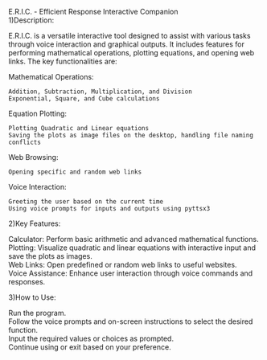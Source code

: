 E.R.I.C. - Efficient Response Interactive Companion\
1)Description:

  E.R.I.C. is a versatile interactive tool designed to assist with various tasks through voice interaction and graphical  outputs. It includes features for performing mathematical operations, plotting equations, and opening web links. The key functionalities are:

  Mathematical Operations:

    Addition, Subtraction, Multiplication, and Division
    Exponential, Square, and Cube calculations
    
  Equation Plotting:

    Plotting Quadratic and Linear equations
    Saving the plots as image files on the desktop, handling file naming conflicts

  Web Browsing:

    Opening specific and random web links
    
  Voice Interaction:

    Greeting the user based on the current time
    Using voice prompts for inputs and outputs using pyttsx3
    
2)Key Features:

  Calculator:
    Perform basic arithmetic and advanced mathematical functions.\
  Plotting:
    Visualize quadratic and linear equations with interactive input and save the plots as images.\
  Web Links:
    Open predefined or random web links to useful websites.\
  Voice Assistance:
    Enhance user interaction through voice commands and responses.

3)How to Use:

  Run the program.\
  Follow the voice prompts and on-screen instructions to select the desired function.\
  Input the required values or choices as prompted.\
  Continue using or exit based on your preference.
